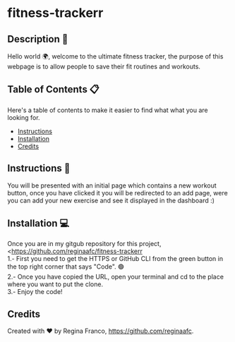 # fitness-trackerr

## Description 📝

Hello world 🌍, welcome to the ultimate fitness tracker, the purpose of this webpage is to allow people to save their fit routines and workouts. 

## Table of Contents 📋
Here's a table of contents to make it easier to find what what you are looking for.
- [Instructions](#instructions) 
- [Installation](#installation) 
- [Credits](#credits)

## Instructions 🧭
You will be presented with an initial page which contains a new workout button, once you have clicked it you will be redirected to an add page, were you can add your new exercise and see it displayed in the dashboard :)

## Installation 💻
Once you are in my gitgub repository for this project, <https://github.com/reginaafc/fitness-trackerr
<br>
1.- First you need to get the HTTPS or GitHub CLI from the green button in the top right corner that says "Code". 🟢
<br>
2.- Once you have copied the URL, open your terminal and cd to the place where you want to put the clone. 
<br>
3.- Enjoy the code!

## Credits
Created with ♥️ by Regina Franco, <https://github.com/reginaafc>.
